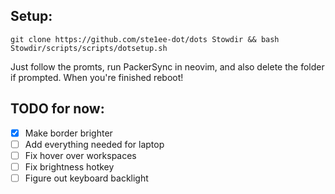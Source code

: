 ## Setup:

``
git clone https://github.com/ste1ee-dot/dots Stowdir && bash Stowdir/scripts/scripts/dotsetup.sh
``

Just follow the promts, run PackerSync in neovim, and also delete the folder if prompted.
When you're finished reboot!

## TODO for now:
* [x] Make border brighter
* [ ] Add everything needed for laptop
* [ ] Fix hover over workspaces
* [ ] Fix brightness hotkey
* [ ] Figure out keyboard backlight
